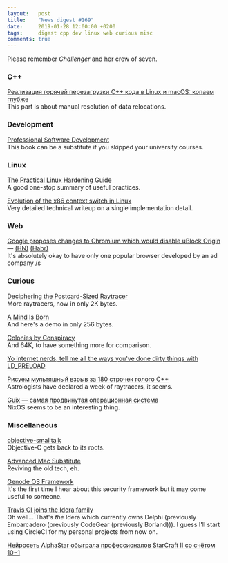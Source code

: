 ```yaml
---
layout:   post
title:    "News digest #169"
date:     2019-01-28 12:00:00 +0200
tags:     digest cpp dev linux web curious misc
comments: true
---
```


Please remember _Challenger_ and her crew of seven.

### C++

[Реализация горячей перезагрузки С++ кода в Linux и macOS: копаем глубже](https://habr.com/ru/post/437312/)<br/>
This part is about manual resolution of data relocations.

### Development

[Professional Software Development](https://mixmastamyk.bitbucket.io/pro_soft_dev/index.html)<br/>
This book can be a substitute if you skipped your university courses.

### Linux

[The Practical Linux Hardening Guide](https://github.com/trimstray/the-practical-linux-hardening-guide)<br/>
A good one-stop summary of useful practices.

[Evolution of the x86 context switch in Linux](http://www.maizure.org/projects/evolution_x86_context_switch_linux/)<br/>
Very detailed technical writeup on a single implementation detail.

### Web

[Google proposes changes to Chromium which would disable uBlock Origin](https://bugs.chromium.org/p/chromium/issues/detail?id=896897&desc=2#c23) — [(HN)](https://news.ycombinator.com/item?id=18973477) [(Habr)](https://habr.com/ru/post/437218/)<br/>
It's absolutely okay to have only one popular browser developed by an ad company /s

### Curious

[Deciphering the Postcard-Sized Raytracer](http://fabiensanglard.net/postcard_pathtracer/index.html)<br/>
More raytracers, now in only 2K bytes.

[A Mind Is Born](https://linusakesson.net/scene/a-mind-is-born/)<br/>
And here's a demo in only 256 bytes.

[Colonies by Conspiracy](https://www.youtube.com/watch?v=40H4OD6ZTvA)<br/>
And 64K, to have something more for comparison.

[Yo internet nerds, tell me all the ways you've done dirty things with LD_PRELOAD](https://twitter.com/jessfraz/status/1087468414707343362)

[Рисуем мультяшный взрыв за 180 строчек голого C++](https://habr.com/ru/post/437714/)<br/>
Astrologists have declared a week of raytracers, it seems.

[Guix — самая продвинутая операционная система](https://habr.com/ru/post/436938/)<br/>
NixOS seems to be an interesting thing.

### Miscellaneous

[objective-smalltalk](http://www.objective.st)<br/>
Objective-C gets back to its roots.

[Advanced Mac Substitute](https://www.v68k.org/advanced-mac-substitute/)<br/>
Reviving the old tech, eh.

[Genode OS Framework](https://genode.org/about/index)<br/>
It's the first time I hear about this security framework but it may come useful to someone.

[Travis CI joins the Idera family](https://blog.travis-ci.com/2019-01-23-travis-ci-joins-idera-inc)<br/>
Oh well... That's _the_ Idera which currently owns Delphi (previously Embarcadero (previously CodeGear (previously Borland))). I guess I'll start using CircleCI for my personal projects from now on.

[Нейросеть AlphaStar обыграла профессионалов StarCraft II со счётом 10−1](https://habr.com/ru/post/437538/)
